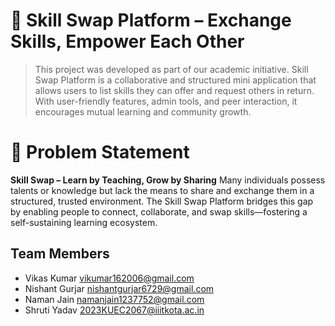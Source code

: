 # 🤝 **Skill Swap Platform** – Exchange Skills, Empower Each Other


>This project was developed as part of our academic initiative.
Skill Swap Platform is a collaborative and structured mini application that allows users to list skills they can offer and request others in return.
With user-friendly features, admin tools, and peer interaction, it encourages mutual learning and community growth.

# 📌 **Problem Statement** 
**Skill Swap – Learn by Teaching, Grow by Sharing**
Many individuals possess talents or knowledge but lack the means to share and exchange them in a structured, trusted environment. The Skill Swap Platform bridges this gap by enabling people to connect, collaborate, and swap skills—fostering a self-sustaining learning ecosystem.




## Team Members
- Vikas Kumar  vikumar162006@gmail.com
- Nishant Gurjar  nishantgurjar6729@gmail.com
- Naman Jain    namanjain1237752@gmail.com
- Shruti Yadav   2023KUEC2067@iiitkota.ac.in
